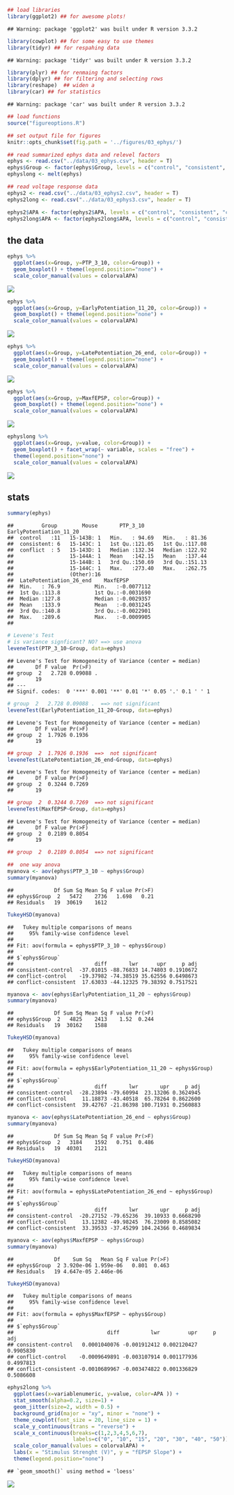 ``` r
## load libraries 
library(ggplot2) ## for awesome plots!
```

    ## Warning: package 'ggplot2' was built under R version 3.3.2

``` r
library(cowplot) ## for some easy to use themes
library(tidyr) ## for respahing data
```

    ## Warning: package 'tidyr' was built under R version 3.3.2

``` r
library(plyr) ## for renmaing factors
library(dplyr) ## for filtering and selecting rows
library(reshape)  ## widen a
library(car) ## for statistics
```

    ## Warning: package 'car' was built under R version 3.3.2

``` r
## load functions 
source("figureoptions.R")

## set output file for figures 
knitr::opts_chunk$set(fig.path = '../figures/03_ephys/')
```

``` r
## read summarized ephys data and relevel factors
ephys <- read.csv("../data/03_ephys.csv", header = T)
ephys$Group <- factor(ephys$Group, levels = c("control", "consistent", "conflict"))
ephyslong <- melt(ephys)

## read voltage response data
ephys2 <- read.csv("../data/03_ephys2.csv", header = T)
ephys2long <- read.csv("../data/03_ephys3.csv", header = T)

ephys2$APA <- factor(ephys2$APA, levels = c("control", "consistent", "conflict"))
ephys2long$APA <- factor(ephys2long$APA, levels = c("control", "consistent", "conflict"))
```

the data
--------

``` r
ephys %>%
  ggplot(aes(x=Group, y=PTP_3_10, color=Group)) +  
  geom_boxplot() + theme(legend.position="none") +
  scale_color_manual(values = colorvalAPA)
```

![](../figures/03_ephys/dataviz-1.png)

``` r
ephys %>%
  ggplot(aes(x=Group, y=EarlyPotentiation_11_20, color=Group)) +  
  geom_boxplot() + theme(legend.position="none") +
  scale_color_manual(values = colorvalAPA)
```

![](../figures/03_ephys/dataviz-2.png)

``` r
ephys %>%
  ggplot(aes(x=Group, y=LatePotentiation_26_end, color=Group)) +  
  geom_boxplot() + theme(legend.position="none") +
  scale_color_manual(values = colorvalAPA)
```

![](../figures/03_ephys/dataviz-3.png)

``` r
ephys %>%
  ggplot(aes(x=Group, y=MaxfEPSP, color=Group)) +  
  geom_boxplot() + theme(legend.position="none") +
  scale_color_manual(values = colorvalAPA)
```

![](../figures/03_ephys/dataviz-4.png)

``` r
ephyslong %>%
  ggplot(aes(x=Group, y=value, color=Group)) +  
  geom_boxplot() + facet_wrap(~ variable, scales = "free") +
  theme(legend.position="none") +
  scale_color_manual(values = colorvalAPA)
```

![](../figures/03_ephys/dataviz-5.png)

stats
-----

``` r
summary(ephys)
```

    ##         Group        Mouse       PTP_3_10      EarlyPotentiation_11_20
    ##  control   :11   15-143B: 1   Min.   : 94.69   Min.   : 81.36         
    ##  consistent: 6   15-143C: 1   1st Qu.:121.05   1st Qu.:117.08         
    ##  conflict  : 5   15-143D: 1   Median :132.34   Median :122.92         
    ##                  15-144A: 1   Mean   :142.15   Mean   :137.44         
    ##                  15-144B: 1   3rd Qu.:150.69   3rd Qu.:151.13         
    ##                  15-144C: 1   Max.   :273.40   Max.   :262.75         
    ##                  (Other):16                                           
    ##  LatePotentiation_26_end    MaxfEPSP         
    ##  Min.   : 76.9           Min.   :-0.0077112  
    ##  1st Qu.:113.8           1st Qu.:-0.0031690  
    ##  Median :127.8           Median :-0.0029357  
    ##  Mean   :133.9           Mean   :-0.0031245  
    ##  3rd Qu.:140.8           3rd Qu.:-0.0022901  
    ##  Max.   :289.6           Max.   :-0.0009905  
    ## 

``` r
# Levene's Test
# is variance signficant? NO? ==> use anova
leveneTest(PTP_3_10~Group, data=ephys)
```

    ## Levene's Test for Homogeneity of Variance (center = median)
    ##       Df F value  Pr(>F)  
    ## group  2   2.728 0.09088 .
    ##       19                  
    ## ---
    ## Signif. codes:  0 '***' 0.001 '**' 0.01 '*' 0.05 '.' 0.1 ' ' 1

``` r
# group  2   2.728 0.09088 .  ==> not significant
leveneTest(EarlyPotentiation_11_20~Group, data=ephys)
```

    ## Levene's Test for Homogeneity of Variance (center = median)
    ##       Df F value Pr(>F)
    ## group  2  1.7926 0.1936
    ##       19

``` r
## group  2  1.7926 0.1936  ==>  not significant
leveneTest(LatePotentiation_26_end~Group, data=ephys)
```

    ## Levene's Test for Homogeneity of Variance (center = median)
    ##       Df F value Pr(>F)
    ## group  2  0.3244 0.7269
    ##       19

``` r
## group  2  0.3244 0.7269  ==> not significant
leveneTest(MaxfEPSP~Group, data=ephys)
```

    ## Levene's Test for Homogeneity of Variance (center = median)
    ##       Df F value Pr(>F)
    ## group  2  0.2189 0.8054
    ##       19

``` r
## group  2  0.2189 0.8054  ==> not significant

##  one way anova 
myanova <- aov(ephys$PTP_3_10 ~ ephys$Group)
summary(myanova)
```

    ##             Df Sum Sq Mean Sq F value Pr(>F)
    ## ephys$Group  2   5472    2736   1.698   0.21
    ## Residuals   19  30619    1612

``` r
TukeyHSD(myanova)
```

    ##   Tukey multiple comparisons of means
    ##     95% family-wise confidence level
    ## 
    ## Fit: aov(formula = ephys$PTP_3_10 ~ ephys$Group)
    ## 
    ## $`ephys$Group`
    ##                          diff       lwr      upr     p adj
    ## consistent-control  -37.01015 -88.76833 14.74803 0.1910672
    ## conflict-control    -19.37982 -74.38519 35.62556 0.6498673
    ## conflict-consistent  17.63033 -44.12325 79.38392 0.7517521

``` r
myanova <- aov(ephys$EarlyPotentiation_11_20 ~ ephys$Group)
summary(myanova)
```

    ##             Df Sum Sq Mean Sq F value Pr(>F)
    ## ephys$Group  2   4825    2413    1.52  0.244
    ## Residuals   19  30162    1588

``` r
TukeyHSD(myanova)
```

    ##   Tukey multiple comparisons of means
    ##     95% family-wise confidence level
    ## 
    ## Fit: aov(formula = ephys$EarlyPotentiation_11_20 ~ ephys$Group)
    ## 
    ## $`ephys$Group`
    ##                          diff       lwr       upr     p adj
    ## consistent-control  -28.23894 -79.60994  23.13206 0.3624945
    ## conflict-control     11.18873 -43.40518  65.78264 0.8622600
    ## conflict-consistent  39.42767 -21.86398 100.71931 0.2560883

``` r
myanova <- aov(ephys$LatePotentiation_26_end ~ ephys$Group)
summary(myanova)
```

    ##             Df Sum Sq Mean Sq F value Pr(>F)
    ## ephys$Group  2   3184    1592   0.751  0.486
    ## Residuals   19  40301    2121

``` r
TukeyHSD(myanova)
```

    ##   Tukey multiple comparisons of means
    ##     95% family-wise confidence level
    ## 
    ## Fit: aov(formula = ephys$LatePotentiation_26_end ~ ephys$Group)
    ## 
    ## $`ephys$Group`
    ##                          diff       lwr       upr     p adj
    ## consistent-control  -20.27152 -79.65236  39.10933 0.6668290
    ## conflict-control     13.12382 -49.98245  76.23009 0.8585082
    ## conflict-consistent  33.39533 -37.45299 104.24366 0.4689834

``` r
myanova <- aov(ephys$MaxfEPSP ~ ephys$Group)
summary(myanova)
```

    ##             Df    Sum Sq   Mean Sq F value Pr(>F)
    ## ephys$Group  2 3.920e-06 1.959e-06   0.801  0.463
    ## Residuals   19 4.647e-05 2.446e-06

``` r
TukeyHSD(myanova)
```

    ##   Tukey multiple comparisons of means
    ##     95% family-wise confidence level
    ## 
    ## Fit: aov(formula = ephys$MaxfEPSP ~ ephys$Group)
    ## 
    ## $`ephys$Group`
    ##                              diff          lwr         upr     p adj
    ## consistent-control   0.0001040076 -0.001912412 0.002120427 0.9905830
    ## conflict-control    -0.0009649891 -0.003107914 0.001177936 0.4997813
    ## conflict-consistent -0.0010689967 -0.003474822 0.001336829 0.5086608

``` r
ephys2long %>% 
  ggplot(aes(x=variablenumeric, y=value, color=APA )) + 
  stat_smooth(alpha=0.2, size=1) +
  geom_jitter(size=2, width = 0.5) +
  background_grid(major = "xy", minor = "none") + 
  theme_cowplot(font_size = 20, line_size = 1) + 
  scale_y_continuous(trans = "reverse") + 
  scale_x_continuous(breaks=c(1,2,3,4,5,6,7),
                     labels=c("0", "10", "15", "20", "30", "40", "50")) +
  scale_color_manual(values = colorvalAPA) + 
  labs(x = "Stimulus Strenght (V)", y = "fEPSP Slope") + 
  theme(legend.position="none")
```

    ## `geom_smooth()` using method = 'loess'

![](../figures/03_ephys/plots-1.png)
